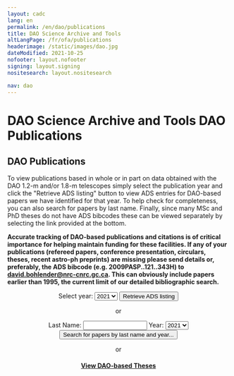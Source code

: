 ```yaml
---
layout: cadc
lang: en
permalink: /en/dao/publications
title: DAO Science Archive and Tools
altLangPage: /fr/ofa/publications
headerimage: /static/images/dao.jpg
dateModified: 2021-10-25
nofooter: layout.nofooter
signing: layout.signing
nositesearch: layout.nositesearch

nav: dao
---
```

<div class="span-6">
 <h1 id="wb-cont" class="wb-invisible">DAO Science Archive and Tools DAO Publications</h1>
 <h2 class="align-center">DAO Publications</h2>
              
<p>
To view publications based in whole or in part on data obtained
    with the DAO 1.2-m and/or 1.8-m telescopes simply select the publication
    year and click the "Retrieve ADS listing" button to view ADS entries for 
    DAO-based papers we have identified for that year.  To help check for
    completeness, you can also search for papers by last name.  Finally, since 
    many MSc and PhD theses do not have ADS bibcodes these can be viewed 
    separately by selecting the link provided at the bottom.</p>
<p><b>Accurate tracking of DAO-based publications and citations is 
    of critical importance for helping maintain funding for these facilities.  
    If any of your publications (refereed papers, conference presentation, circulars, 
    theses, recent astro-ph preprints) are missing please send details or, 
    preferably, the ADS bibcode (e.g. 2009PASP..121..343H) to 
    <a href="mailto:david.bohlender@nrc-cnrc.gc.ca?subject=DAO publications" class="ui-link">david.bohlender@nrc-cnrc.gc.ca</a>.  
    This can obviously include papers earlier than 1995,
    the current limit of our detailed bibliographic search.</b></p>
<center>
<form method="post" action="/cadcbin/en/dao/publications.pl" enctype="application/x-www-form-urlencoded">
Select year: <select name="pubyear" data-role="none">
<option selected="selected" value="2021">2021</option>
<option value="2020">2020</option>
<option value="2019">2019</option>
<option value="2018">2018</option>
<option value="2017">2017</option>
<option value="2016">2016</option>
<option value="2015">2015</option>
<option value="2014">2014</option>
<option value="2013">2013</option>
<option value="2012">2012</option>
<option value="2011">2011</option>
<option value="2010">2010</option>
<option value="2009">2009</option>
<option value="2008">2008</option>
<option value="2007">2007</option>
<option value="2006">2006</option>
<option value="2005">2005</option>
<option value="2004">2004</option>
<option value="2003">2003</option>
<option value="2002">2002</option>
<option value="2001">2001</option>
<option value="2000">2000</option>
<option value="1999">1999</option>
<option value="1998">1998</option>
<option value="1997">1997</option>
<option value="1996">1996</option>
<option value="1995">1995</option>
</select>
<input type="submit" name="list" value="Retrieve ADS listing" data-role="none">
<p>or
</p><p>Last Name: <input type="text" name="author" size="15" maxlength="30" data-role="none"> Year: <select name="searchyear" data-role="none">
<option selected="selected" value="2021">2021</option>
<option value="2020">2020</option>
<option value="2019">2019</option>
<option value="2018">2018</option>
<option value="2017">2017</option>
<option value="2016">2016</option>
<option value="2015">2015</option>
<option value="2014">2014</option>
<option value="2013">2013</option>
<option value="2012">2012</option>
<option value="2011">2011</option>
<option value="2010">2010</option>
<option value="2009">2009</option>
<option value="2008">2008</option>
<option value="2007">2007</option>
<option value="2006">2006</option>
<option value="2005">2005</option>
<option value="2004">2004</option>
<option value="2003">2003</option>
<option value="2002">2002</option>
<option value="2001">2001</option>
<option value="2000">2000</option>
<option value="1999">1999</option>
<option value="1998">1998</option>
<option value="1997">1997</option>
<option value="1996">1996</option>
<option value="1995">1995</option>
</select>
<input type="submit" name="search" value="Search for papers by last name and year..." data-role="none">
</p></form><p>or
</p><h4><a href="https://www.cadc-ccda.hia-iha.nrc-cnrc.gc.ca/files/vault/DAO/Statistics/Publications/daoTheses.html" class="ui-link">
    View DAO-based Theses</a></h4>

</center></div>